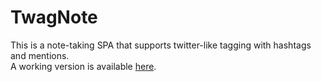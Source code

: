 # TwagNote

This is a note-taking SPA that supports twitter-like tagging with hashtags and mentions.  
A working version is available [here](https://twagnote.herokuapp.com/).
